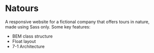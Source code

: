 # Natours
A responsive website for a fictional company that offers tours in nature, made using Sass only.
Some key features:
- BEM class structure
- Float layout
- 7-1 Architecture
